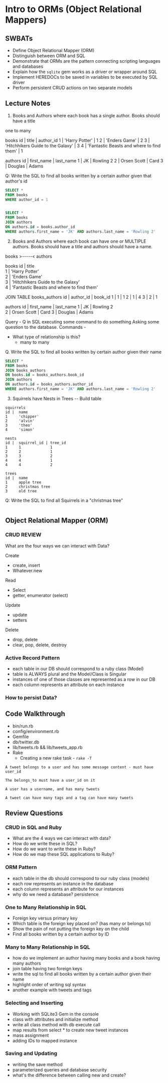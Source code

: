 # Intro to ORMs (Object Relational Mappers)

## SWBATs

* Define Object Relational Mapper (ORM)
* Distinguish between ORM and SQL
* Demonstrate that ORMs are the pattern connecting scripting languages and databases
* Explain how the `sqlite` gem works as a driver or wrapper around SQL
* Implement HEREDOCs to be saved in variables to be executed by SQL driver
* Perform persistent CRUD actions on two separate models

## Lecture Notes

1. Books and Authors where each book has a single author. Books should have a title

  one to many

  books
  id | title                                     | author_id
  1  | 'Harry Potter'                            | 1
  2  | 'Enders Game'                             | 2
  3  | 'Hitchhikers Guide to the Galaxy'         | 3
  4  | 'Fantastic Beasts and where to find them' | 1

  authors
  id | first_name  | last_name
  1  | JK          | Rowling 2
  2  | Orsen Scott | Card
  3  | Douglas     | Adams

  Q: Write the SQL to find all books written by a certain author given that author's id

  ```SQL
  SELECT *
  FROM books
  WHERE author_id = 1


  SELECT *
  FROM books
  JOIN authors
  ON authors.id = books.author_id
  WHERE authors.first_name = 'JK' AND authors.last_name = 'Rowling 2'
  ```

2. Books and Authors where each book can have one or MULTIPLE authors. Books should have a title and authors should have a name.

  books >-----< authors

  books
  id | title                                     
  1  | 'Harry Potter'                            
  2  | 'Enders Game'                             
  3  | 'Hitchhikers Guide to the Galaxy'         
  4  | 'Fantastic Beasts and where to find them'

  JOIN TABLE
  books_authors
  id | author_id | book_id
  1  | 1         | 1
  2  | 1         | 4
  3  | 2         | 1

  authors
  id | first_name  | last_name
  1  | JK          | Rowling 2  
  2  | Orsen Scott | Card
  3  | Douglas     | Adams

  Query - Q in SQL
  executing some command to do something
  Asking some question to the database.
  Commands -

  - What type of relationship is this?
    - many to many

  Q. Write the SQL to find all books written by certain author given their name

  ``` SQL
  SELECT *
  FROM books
  JOIN books_authors
  ON books.id = books_authors.book_id
  JOIN authors
  ON authors.id = books_authors.author_id
  WHERE authors.first_name = 'JK' AND authors.last_name = 'Rowling 2'
  ```

3. Squirrels have Nests in Trees -- Build table

  ```
  squirrels
  id |  name
  1     'chipper'          
  2     'alvin'   
  3     'theo'                 
  4     'simon'            

  nests
  id |  squirrel_id | tree_id
  1     1             1
  2     2             1
  3     3             2
  4     4             1
  4     4             2

  trees
  id |  name
  1     apple tree
  2     christmas tree
  3     old tree
  ```

Q: Write the SQL to find all Squirrels in a "christmas tree"


```SQL

```


## Object Relational Mapper (ORM)

### CRUD REVIEW

What are the four ways we can interact with Data?

Create
- create, insert
- Whatever.new

Read
- Select
- getter, enumerator (select)

Update
- update
- setters

Delete
- drop, delete
- clear, pop, delete, destroy

### Active Record Pattern

- each table in our DB should correspond to a ruby class (Model)
- table is ALWAYS plural and the Model/Class is Singular
- instances of one of those classes are represented as a row in our DB
- each column represents an attribute on each instance

### How to persist Data?


## Code Walkthrough

- bin/run.rb
- config/environment.rb
- Gemfile
- db/twitter.db
- lib/tweets.rb && lib/tweets_app.rb
- Rake
  - Creating a new rake task - `rake -T`

```
A tweet belongs to a user and has some message content - must have user_id

The belongs_to must have a user_id on it

A user has a username, and has many tweets

A tweet can have many tags and a tag can have many tweets
```

## Review Questions

### CRUD in SQL and Ruby

* What are the 4 ways we can interact with data?
* How do we write these in SQL?
* How do we want to write these in Ruby?
* How do we map these SQL applications to Ruby?

### ORM Pattern

* each table in the db should correspond to our ruby class (models)
* each row represents an instance in the database
* each column represents an attribute for our instances
* why do we need a database? persistence

### One to Many Relationship in SQL

* Foreign key versus primary key
* Which table is the foreign key placed on? (has many or belongs to)
* Show the pain of not putting the foreign key on the child
* Find all books written by a certain author by ID

### Many to Many Relationship in SQL

* how do we implement an author having many books and a book having many authors
* join table having two foreign keys
* write the sql to find all books written by a certain author given their name
* highlight order of writing sql syntax
* another example with tweets and tags

### Selecting and Inserting

* Working with SQLite3 Gem in the console
* class with attributes and initialize method
* write all class method with db execute call
* map results from select * to create new tweet instances
* mass assignment
* adding IDs to mapped instance

### Saving and Updating

* writing the save method
* parameterized queries and database security
* what's the difference between calling new and create?
